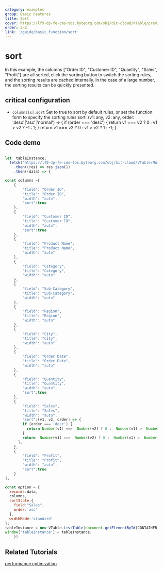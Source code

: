 ```yaml
---
category: examples
group: Basic Features
title: Sort
cover: https://lf9-dp-fe-cms-tos.byteorg.com/obj/bit-cloud/VTable/preview/sort.gif
order: 3-2
link: '/guide/basic_function/sort'
---
```


# sort

In this example, the columns \["Order ID", "Customer ID", "Quantity", "Sales", "Profit"] are all sorted, click the sorting button to switch the sorting rules, and the sorting results are cached internally. In the case of a large number, the sorting results can be quickly presented.

## critical configuration

*   `columns[x].sort` Set to true to sort by default rules, or set the function form to specify the sorting rules
        sort: (v1: any, v2: any, order: 'desc'|'asc'|'normal') => {
              if (order === 'desc') {
                return v1 === v2 ? 0 : v1 > v2 ? -1 : 1;
              }
              return v1 === v2 ? 0 : v1 > v2 ? 1 : -1;
            }

## Code demo

```javascript livedemo template=vtable

let  tableInstance;
  fetch('https://lf9-dp-fe-cms-tos.byteorg.com/obj/bit-cloud/VTable/North_American_Superstore_data.json')
    .then((res) => res.json())
    .then((data) => {

const columns =[
    {
        "field": "Order ID",
        "title": "Order ID",
        "width": "auto",
        "sort":true
    },
    {
        "field": "Customer ID",
        "title": "Customer ID",
        "width": "auto",
        "sort":true
    },
    {
        "field": "Product Name",
        "title": "Product Name",
        "width": "auto"
    },
    {
        "field": "Category",
        "title": "Category",
        "width": "auto"
    },
    {
        "field": "Sub-Category",
        "title": "Sub-Category",
        "width": "auto"
    },
    {
        "field": "Region",
        "title": "Region",
        "width": "auto"
    },
    {
        "field": "City",
        "title": "City",
        "width": "auto"
    },
    {
        "field": "Order Date",
        "title": "Order Date",
        "width": "auto"
    },
    {
        "field": "Quantity",
        "title": "Quantity",
        "width": "auto",
        "sort":true
    },
    {
        "field": "Sales",
        "title": "Sales",
        "width": "auto",
        "sort":(v1, v2, order) => {
        if (order === 'desc') {
          return Number(v1) ===  Number(v2) ? 0 :  Number(v1) >  Number(v2) ? -1 : 1;
        }
        return  Number(v1) ===  Number(v2) ? 0 :  Number(v1) >  Number(v2) ? 1 : -1;
      },
    },
    {
        "field": "Profit",
        "title": "Profit",
        "width": "auto",
        "sort":true
    }
];

const option = {
  records:data,
  columns,
  sortState:{
    field:"Sales",
    order:'asc'
  },
  widthMode:'standard'
};
tableInstance = new VTable.ListTable(document.getElementById(CONTAINER_ID), option);
window['tableInstance'] = tableInstance;
    })
```

## Related Tutorials

[performance optimization](link)
